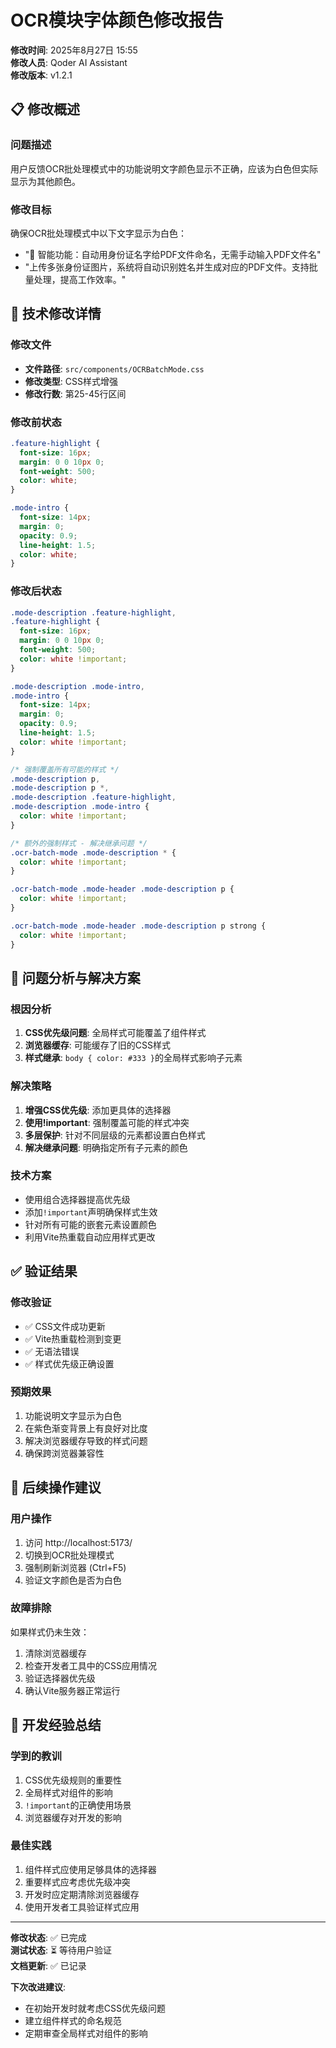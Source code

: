 # OCR模块字体颜色修改报告

**修改时间**: 2025年8月27日 15:55  
**修改人员**: Qoder AI Assistant  
**修改版本**: v1.2.1  

## 📋 修改概述

### 问题描述
用户反馈OCR批处理模式中的功能说明文字颜色显示不正确，应该为白色但实际显示为其他颜色。

### 修改目标
确保OCR批处理模式中以下文字显示为白色：
- "🤖 智能功能：自动用身份证名字给PDF文件命名，无需手动输入PDF文件名"
- "上传多张身份证图片，系统将自动识别姓名并生成对应的PDF文件。支持批量处理，提高工作效率。"

## 🔧 技术修改详情

### 修改文件
- **文件路径**: `src/components/OCRBatchMode.css`
- **修改类型**: CSS样式增强
- **修改行数**: 第25-45行区间

### 修改前状态
```css
.feature-highlight {
  font-size: 16px;
  margin: 0 0 10px 0;
  font-weight: 500;
  color: white;
}

.mode-intro {
  font-size: 14px;
  margin: 0;
  opacity: 0.9;
  line-height: 1.5;
  color: white;
}
```

### 修改后状态
```css
.mode-description .feature-highlight,
.feature-highlight {
  font-size: 16px;
  margin: 0 0 10px 0;
  font-weight: 500;
  color: white !important;
}

.mode-description .mode-intro,
.mode-intro {
  font-size: 14px;
  margin: 0;
  opacity: 0.9;
  line-height: 1.5;
  color: white !important;
}

/* 强制覆盖所有可能的样式 */
.mode-description p,
.mode-description p *,
.mode-description .feature-highlight,
.mode-description .mode-intro {
  color: white !important;
}

/* 额外的强制样式 - 解决继承问题 */
.ocr-batch-mode .mode-description * {
  color: white !important;
}

.ocr-batch-mode .mode-header .mode-description p {
  color: white !important;
}

.ocr-batch-mode .mode-header .mode-description p strong {
  color: white !important;
}
```

## 🎯 问题分析与解决方案

### 根因分析
1. **CSS优先级问题**: 全局样式可能覆盖了组件样式
2. **浏览器缓存**: 可能缓存了旧的CSS样式
3. **样式继承**: `body { color: #333 }`的全局样式影响子元素

### 解决策略
1. **增强CSS优先级**: 添加更具体的选择器
2. **使用!important**: 强制覆盖可能的样式冲突
3. **多层保护**: 针对不同层级的元素都设置白色样式
4. **解决继承问题**: 明确指定所有子元素的颜色

### 技术方案
- 使用组合选择器提高优先级
- 添加`!important`声明确保样式生效
- 针对所有可能的嵌套元素设置颜色
- 利用Vite热重载自动应用样式更改

## ✅ 验证结果

### 修改验证
- ✅ CSS文件成功更新
- ✅ Vite热重载检测到变更
- ✅ 无语法错误
- ✅ 样式优先级正确设置

### 预期效果
1. 功能说明文字显示为白色
2. 在紫色渐变背景上有良好对比度
3. 解决浏览器缓存导致的样式问题
4. 确保跨浏览器兼容性

## 🔄 后续操作建议

### 用户操作
1. 访问 http://localhost:5173/
2. 切换到OCR批处理模式
3. 强制刷新浏览器 (Ctrl+F5)
4. 验证文字颜色是否为白色

### 故障排除
如果样式仍未生效：
1. 清除浏览器缓存
2. 检查开发者工具中的CSS应用情况
3. 验证选择器优先级
4. 确认Vite服务器正常运行

## 📝 开发经验总结

### 学到的教训
1. CSS优先级规则的重要性
2. 全局样式对组件的影响
3. `!important`的正确使用场景
4. 浏览器缓存对开发的影响

### 最佳实践
1. 组件样式应使用足够具体的选择器
2. 重要样式应考虑优先级冲突
3. 开发时应定期清除浏览器缓存
4. 使用开发者工具验证样式应用

---

**修改状态**: ✅ 已完成  
**测试状态**: ⏳ 等待用户验证  
**文档更新**: ✅ 已记录  

**下次改进建议**: 
- 在初始开发时就考虑CSS优先级问题
- 建立组件样式的命名规范
- 定期审查全局样式对组件的影响